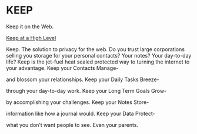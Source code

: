 # KEEP
Keep it on the Web.

<a href="https:/www.keeponweb.net/keep" target="_blank">Keep at a High Level</a>

Keep. The solution to privacy for the web. Do you trust large corporations selling you storage for your personal contacts? Your notes? Your day-to-day life? Keep is the jet-fuel heat sealed protected way to turning the internet to your advantage.
Keep your Contacts
Manage-

and blossom your relationships.
Keep your Daily Tasks
Breeze-

through your day-to-day work.
Keep your Long Term Goals
Grow-

by accomplishing your challenges.
Keep your Notes
Store-

information like how a journal would.
Keep your Data
Protect-

what you don’t want people to see. Even your parents.
